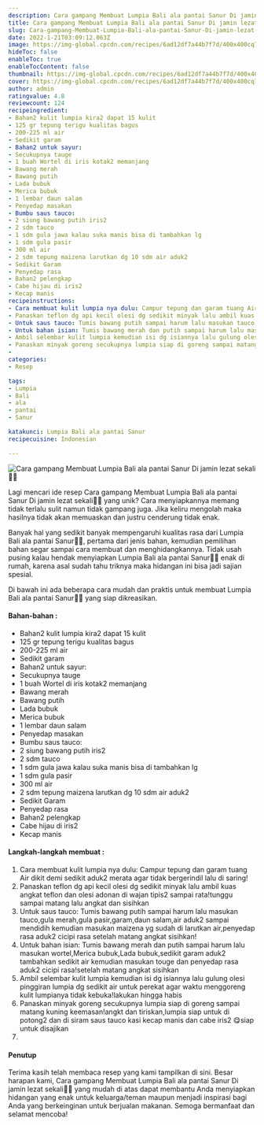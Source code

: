 ```yaml
---
description: Cara gampang Membuat Lumpia Bali ala pantai Sanur Di jamin lezat sekali"
title: Cara gampang Membuat Lumpia Bali ala pantai Sanur Di jamin lezat sekali
slug: Cara-gampang-Membuat-Lumpia-Bali-ala-pantai-Sanur-Di-jamin-lezat-sekali
date: 2022-1-21T03:09:12.063Z
image: https://img-global.cpcdn.com/recipes/6ad12df7a44b7f7d/400x400cq70/photo.jpg
hideToc: false
enableToc: true
enableTocContent: false
thumbnail: https://img-global.cpcdn.com/recipes/6ad12df7a44b7f7d/400x400cq70/photo.jpg
cover: https://img-global.cpcdn.com/recipes/6ad12df7a44b7f7d/400x400cq70/photo.jpg
author: admin
ratingvalue: 4.8
reviewcount: 124
recipeingredient:
- Bahan2 kulit lumpia kira2 dapat 15 kulit
- 125 gr tepung terigu kualitas bagus
- 200-225 ml air
- Sedikit garam
- Bahan2 untuk sayur:
- Secukupnya tauge
- 1 buah Wortel di iris kotak2 memanjang
- Bawang merah
- Bawang putih
- Lada bubuk
- Merica bubuk
- 1 lembar daun salam
- Penyedap masakan
- Bumbu saus tauco:
- 2 siung bawang putih iris2
- 2 sdm tauco
- 1 sdm gula jawa kalau suka manis bisa di tambahkan lg
- 1 sdm gula pasir
- 300 ml air
- 2 sdm tepung maizena larutkan dg 10 sdm air aduk2
- Sedikit Garam
- Penyedap rasa
- Bahan2 pelengkap
- Cabe hijau di iris2
- Kecap manis
recipeinstructions:
- Cara membuat kulit lumpia nya dulu: Campur tepung dan garam tuang Air dikit demi sedikit aduk2 merata agar tidak bergerindil lalu di saring!
- Panaskan teflon dg api kecil olesi dg sedikit minyak lalu ambil kuas angkat teflon dan olesi adonan di wajan tipis2 sampai rata!tunggu sampai matang lalu angkat dan sisihkan
- Untuk saus tauco: Tumis bawang putih sampai harum lalu masukan tauco,gula merah,gula pasir,garam,daun salam,air aduk2 sampai mendidih kemudian masukan maizena yg sudah di larutkan air,penyedap rasa aduk2 cicipi rasa setelah matang angkat sisihkan!
- Untuk bahan isian: Tumis bawang merah dan putih sampai harum lalu masukan wortel,Merica bubuk,Lada bubuk,sedikit garam aduk2 tambahkan sedikit air kemudian masukan touge dan penyedap rasa aduk2 cicipi rasa!setelah matang angkat sisihkan
- Ambil selembar kulit lumpia kemudian isi dg isiannya lalu gulung olesi pinggiran lumpia dg sedikit air untuk perekat agar waktu menggoreng kulit lumpianya tidak kebuka!lakukan hingga habis
- Panaskan minyak goreng secukupnya lumpia siap di goreng sampai matang kuning keemasan!angkt dan tiriskan,lumpia siap untuk di potong2 dan di siram saus tauco kasi kecap manis dan cabe iris2 😋siap untuk disajikan
- 
categories:
- Resep

tags:
- Lumpia
- Bali
- ala
- pantai
- Sanur

katakunci: Lumpia Bali ala pantai Sanur
recipecuisine: Indonesian

---
```


![Cara gampang Membuat Lumpia Bali ala pantai Sanur Di jamin lezat sekali👩‍🍳](https://img-global.cpcdn.com/recipes/6ad12df7a44b7f7d/400x400cq70/photo.jpg)

Lagi mencari ide resep Cara gampang Membuat Lumpia Bali ala pantai Sanur Di jamin lezat sekali👩‍🍳 yang unik? Cara menyiapkannya memang tidak terlalu sulit namun tidak gampang juga. Jika keliru mengolah maka hasilnya tidak akan memuaskan dan justru cenderung tidak enak.

Banyak hal yang sedikit banyak mempengaruhi kualitas rasa dari Lumpia Bali ala pantai Sanur👩‍🍳, pertama dari jenis bahan, kemudian pemilihan bahan segar sampai cara membuat dan menghidangkannya. Tidak usah pusing kalau hendak menyiapkan Lumpia Bali ala pantai Sanur👩‍🍳 enak di rumah, karena asal sudah tahu triknya maka hidangan ini bisa jadi sajian spesial.

Di bawah ini ada beberapa cara mudah dan praktis untuk membuat Lumpia Bali ala pantai Sanur👩‍🍳 yang siap dikreasikan.

<!--inarticleads1-->

#### Bahan-bahan :

- Bahan2 kulit lumpia kira2 dapat 15 kulit
- 125 gr tepung terigu kualitas bagus
- 200-225 ml air
- Sedikit garam
- Bahan2 untuk sayur:
- Secukupnya tauge
- 1 buah Wortel di iris kotak2 memanjang
- Bawang merah
- Bawang putih
- Lada bubuk
- Merica bubuk
- 1 lembar daun salam
- Penyedap masakan
- Bumbu saus tauco:
- 2 siung bawang putih iris2
- 2 sdm tauco
- 1 sdm gula jawa kalau suka manis bisa di tambahkan lg
- 1 sdm gula pasir
- 300 ml air
- 2 sdm tepung maizena larutkan dg 10 sdm air aduk2
- Sedikit Garam
- Penyedap rasa
- Bahan2 pelengkap
- Cabe hijau di iris2
- Kecap manis

<!--inarticleads2-->

#### Langkah-langkah membuat :

1. Cara membuat kulit lumpia nya dulu: Campur tepung dan garam tuang Air dikit demi sedikit aduk2 merata agar tidak bergerindil lalu di saring!
1. Panaskan teflon dg api kecil olesi dg sedikit minyak lalu ambil kuas angkat teflon dan olesi adonan di wajan tipis2 sampai rata!tunggu sampai matang lalu angkat dan sisihkan
1. Untuk saus tauco: Tumis bawang putih sampai harum lalu masukan tauco,gula merah,gula pasir,garam,daun salam,air aduk2 sampai mendidih kemudian masukan maizena yg sudah di larutkan air,penyedap rasa aduk2 cicipi rasa setelah matang angkat sisihkan!
1. Untuk bahan isian: Tumis bawang merah dan putih sampai harum lalu masukan wortel,Merica bubuk,Lada bubuk,sedikit garam aduk2 tambahkan sedikit air kemudian masukan touge dan penyedap rasa aduk2 cicipi rasa!setelah matang angkat sisihkan
1. Ambil selembar kulit lumpia kemudian isi dg isiannya lalu gulung olesi pinggiran lumpia dg sedikit air untuk perekat agar waktu menggoreng kulit lumpianya tidak kebuka!lakukan hingga habis
1. Panaskan minyak goreng secukupnya lumpia siap di goreng sampai matang kuning keemasan!angkt dan tiriskan,lumpia siap untuk di potong2 dan di siram saus tauco kasi kecap manis dan cabe iris2 😋siap untuk disajikan
1. 

#### Penutup

Terima kasih telah membaca resep yang kami tampilkan di sini. Besar harapan kami, Cara gampang Membuat Lumpia Bali ala pantai Sanur Di jamin lezat sekali👩‍🍳 yang mudah di atas dapat membantu Anda menyiapkan hidangan yang enak untuk keluarga/teman maupun menjadi inspirasi bagi Anda yang berkeinginan untuk berjualan makanan. Semoga bermanfaat dan selamat mencoba!